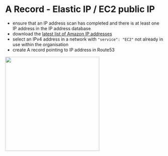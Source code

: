 # A Record - Elastic IP / EC2 public IP
* ensure that an IP address scan has completed and there is at least one IP address in the IP address database
* download the [latest list of Amazon IP addresses](https://ip-ranges.amazonaws.com/ip-ranges.json)
* select an IPv4 address in a network with `"service": "EC2"` not already in use within the organisation
* create A record pointing to IP address in Route53

<img src="images/a-eip.png" width="300">
